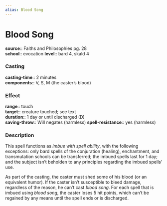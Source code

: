 ```yaml
---
alias: Blood Song
---
```


# Blood Song 

**source**:: Faiths and Philosophies pg. 28  
**school**:: evocation
**level**:: bard 4, skald 4

### Casting 

**casting-time**:: 2 minutes  
**components**:: V, S, M (the caster’s blood)

### Effect 

**range**:: touch  
**target**:: creature touched; see text  
**duration**:: 1 day or until discharged (D)  
**saving-throw**:: Will negates (harmless)
**spell-resistance**:: yes (harmless)

### Description 

This spell functions as *imbue with spell ability*, with the following exceptions: only bard spells of the conjuration (healing), enchantment, and transmutation schools can be transferred; the imbued spells last for 1 day; and the subject isn’t beholden to any principles regarding the imbued spells’ use.  
  
As part of the casting, the caster must shed some of his blood (or an equivalent humor). If the caster isn’t susceptible to bleed damage, regardless of the reason, he can’t cast *blood song*. For each spell that is imbued using *blood song*, the caster loses 5 hit points, which can’t be regained by any means until the spell ends or is discharged.
